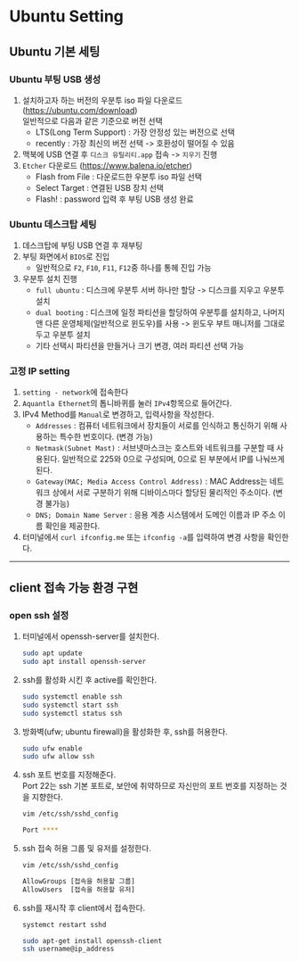 # Ubuntu Setting

## Ubuntu 기본 세팅

### Ubuntu 부팅 USB 생성

1. 설치하고자 하는 버전의 우분투 iso 파일 다운로드 (https://ubuntu.com/download)
   </br> 일반적으로 다음과 같은 기준으로 버전 선택
    - LTS(Long Term Support) : 가장 안정성 있는 버전으로 선택
    - recently : 가장 최신의 버전 선택 -> 호환성이 떨어질 수 있음
2. 맥북에 USB 연결 후 `디스크 유틸리티.app` 접속 -> `지우기` 진행
3. `Etcher` 다운로드 (https://www.balena.io/etcher)
    - Flash from File : 다운로드한 우분투 iso 파일 선택
    - Select Target : 연결된 USB 장치 선택
    - Flash! : password 입력 후 부팅 USB 생성 완료

### Ubuntu 데스크탑 세팅

1. 데스크탑에 부팅 USB 연결 후 재부팅
2. 부팅 화면에서 `BIOS`로 진입
    - 일반적으로 `F2`, `F10`, `F11`, `F12`중 하나를 통헤 진입 가능
3. 우분투 설치 진행
    - `full ubuntu` : 디스크에 우분투 서버 하나만 할당 -> 디스크를 지우고 우분투 설치
    - `dual booting` : 디스크에 일정 파티션을 할당하여 우분투를 설치하고, 나머지앤 다른 운영체제(일반적으로 윈도우)를 사용 -> 윈도우 부트 매니저를 그대로 두고 우분투 설치
    - 기타 선택시 파티션을 만들거나 크기 변경, 여러 파티션 선택 가능

### 고정 IP setting

1. `setting - network`에 접속한다
2. `Aquantla Ethernet`의 톱니바퀴를 눌러 `IPv4`항목으로 들어간다.
3. IPv4 Method를 `Manual`로 변경하고, 입력사항을 작성한다.
    - `Addresses` : 컴퓨터 네트워크에서 장치들이 서로를 인식하고 통신하기 위해 사용하는 특수한 번호이다. (변경 가능)
    - `Netmask(Subnet Mast)` : 서브넷마스크는 호스트와 네트워크를 구분할 때 사용된다. 일반적으로 225와 0으로 구성되며, 0으로 된 부분에서 IP를 나눠쓰게 된다.
    - `Gateway(MAC; Media Access Control Address)` : MAC Address는 네트워크 상에서 서로 구분하기 위해 디바이스마다 할당된 물리적인 주소이다. (변경 불가능)
    - `DNS; Domain Name Server` : 응용 계층 시스템에서 도메인 이름과 IP 주소 이름 확인을 제공한다.
4. 터미널에서 `curl ifconfig.me` 또는 `ifconfig -a`를 입력하여 변경 사항을 확인한다.

---

## client 접속 가능 환경 구현

### open ssh 설정

1. 터미널에서 openssh-server를 설치한다.
    ```bash
    sudo apt update
    sudo apt install openssh-server
    ```
2. ssh를 활성화 시킨 후 active를 확인한다.
    ```bash
    sudo systemctl enable ssh
    sudo systemctl start ssh
    sudo systemctl status ssh
    ```
3. 방화벽(ufw; ubuntu firewall)을 활성화한 후, ssh를 허용한다.
    ```bash
    sudo ufw enable
    sudo ufw allow ssh
    ```
4. ssh 포트 번호를 지정해준다.
   </br>Port 22는 ssh 기본 포트로, 보안에 취약하므로 자신만의 포트 번호를 지정하는 것을 지향한다.

    ```bash
    vim /etc/ssh/sshd_config

    Port ****
    ```

5. ssh 접속 허용 그룹 및 유저를 설정한다.

    ```bash
    vim /etc/ssh/sshd_config

    AllowGroups [접속을 허용할 그룹]
    AllowUsers  [접속을 허용할 유저]
    ```

6. ssh를 재시작 후 client에서 접속한다.

    ```bash
    systemct restart sshd

    sudo apt-get install openssh-client
    ssh username@ip_address
    ```
